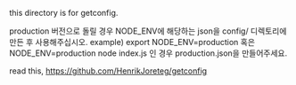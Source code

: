 this directory is for getconfig.

production 버전으로 돌릴 경우 NODE_ENV에 해당하는 json을 config/ 디렉토리에 만든 후 사용해주십시오.
example) export NODE_ENV=production 혹은 NODE_ENV=production node index.js 인 경우 production.json을 만들어주세요.

read this, https://github.com/HenrikJoreteg/getconfig